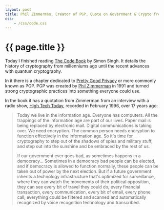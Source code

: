 ```yaml
---
layout: post
title: Phil Zimmerman, Creator of PGP, Quote on Government & Crypto from 1996
css:
    - /css/code.css
---
```


{{ page.title }}
================

Today I finished reading [The Code Book][singh] by Simon Singh. It details the
history of cryptography from millenniums ago until the recent advances with
quantum cryptography.

In it there is a chapter dedicated to [Pretty Good Privacy][pgp] or more
commonly known as PGP. PGP was created by [Phil Zimmerman][zimm] in 1991 and turned
strong cryptographic practices into something everyone could use.

In the book it has a quotation from Zimmerman from an interview with a radio
show, [High Tech Today][radio], recorded in February 1996, over 17 years ago:

> Today we live in the information age. Everyone has computers. All the
> trappings of the information age are part of our lives. Paper mail is being
> replaced by electronic mail. Digital communications is taking over. We need
> encryption. The common person needs encryption to function effectively in the
> information age. So it's time for cryptography to step out of the shadows of
> spies and military stuff, and step out into the sunshine and be embraced by
> the rest of us.
>
> If our government ever goes bad, as sometimes happens in a democracy...
> Sometimes in a democracy bad people can be elected, and if democracy is
> allowed to function normally, these people can be taken out of power by the
> next election. But if a future government inherits a technology infrastructure
> that's optimized for surveillance, where they can watch the movements of their
> political opposition, they can see every bit of travel they could do, every
> financial transaction, every communication, every bit of email, every phone
> call, everything could be filtered and scanned and automatically recognized by
> voice recognition technology and transcribed.

[singh]: http://amzn.com/0385495323
[pgp]: http://en.wikipedia.org/wiki/Pretty_Good_Privacy
[zimm]: http://www.philzimmermann.com/EN/background/index.html
[radio]: http://www.animatedsoftware.com/hightech/hightech.htm
